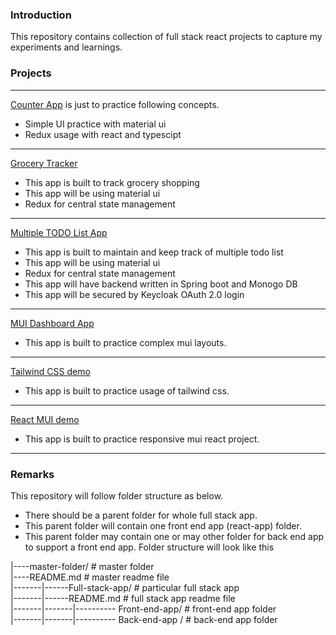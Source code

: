 ### Introduction

This repository contains collection of full stack react projects to capture my experiments and learnings.

### Projects

---

[Counter App](./counter-app) is just to practice following concepts.

- Simple UI practice with material ui
- Redux usage with react and typescipt

---

[Grocery Tracker](./grocery-tracker-app)

- This app is built to track grocery shopping
- This app will be using material ui
- Redux for central state management

---

[Multiple TODO List App](./multiple-todo-list-app)

- This app is built to maintain and keep track of multiple todo list
- This app will be using material ui
- Redux for central state management
- This app will have backend written in Spring boot and Monogo DB
- This app will be secured by Keycloak OAuth 2.0 login

---

[MUI Dashboard App](./mui-dash-board-app)

- This app is built to practice complex mui layouts.

---

[Tailwind CSS demo](./tailwind-css-demo-app)

- This app is built to practice usage of tailwind css.

---

[React MUI demo](./mui-react-responsive)

- This app is built to practice responsive mui react project.

---

### Remarks

This repository will follow folder structure as below.

- There should be a parent folder for whole full stack app.
- This parent folder will contain one front end app (react-app) folder.
- This parent folder may contain one or may other folder for back end app to support a front end app.
  Folder structure will look like this

|----master-folder/ # master folder <br>
|----README.md # master readme file <br>
|-------|------Full-stack-app/ # particular full stack app <br>
|-------|------README.md # full stack app readme file <br>
|-------|-------|---------- Front-end-app/ # front-end app folder <br>
|-------|-------|---------- Back-end-app / # back-end app folder <br>
